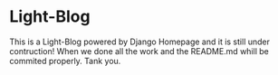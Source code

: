 Light-Blog
==========
This is a Light-Blog powered by Django Homepage and it is still under contruction!
When we done all the work and the README.md whill be commited properly.
Tank you.
